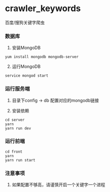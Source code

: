 # crawler_keywords
百度/搜狗关键字爬虫

### 数据库 ###
1. 安装MongoDB

```
yum install mongodb mongodb-server
```

2. 运行MongoDB

```
service mongod start
```

### 运行服务端 ###
1. 目录下config -> db 配置对应的mongodb链接

2. 安装依赖
```
cd server
yarn
yarn run dev
```

### 运行前端 ###

```
cd front
yarn
yarn run start
```

### 注意事项 ###

1. 如果配置不够高，请谨慎开启一个关键字一个进程
